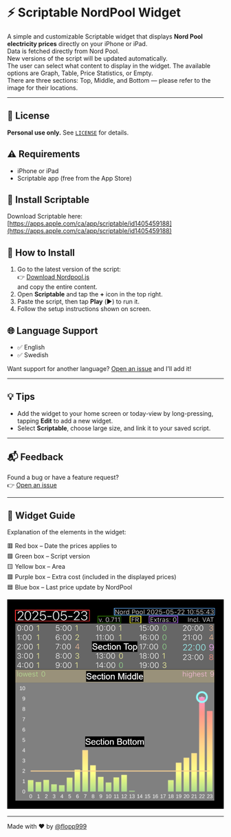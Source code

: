# ⚡️ Scriptable NordPool Widget

A simple and customizable Scriptable widget that displays **Nord Pool electricity prices** directly on your iPhone or iPad.  
Data is fetched directly from Nord Pool.  
New versions of the script will be updated automatically.  
The user can select what content to display in the widget. The available options are Graph, Table, Price Statistics, or Empty.  
There are three sections: Top, Middle, and Bottom — please refer to the image for their locations.  

---

## 📄 License

**Personal use only.** See [`LICENSE`](LICENSE) for details.

## ⚠️ Requirements

- iPhone or iPad  
- Scriptable app (free from the App Store)

## 📲 Install Scriptable

Download Scriptable here:  
[https://apps.apple.com/ca/app/scriptable/id1405459188](https://apps.apple.com/ca/app/scriptable/id1405459188)

## 🔧 How to Install

1. Go to the latest version of the script:  
   👉 [Download Nordpool.js](https://github.com/flopp999/Scriptable-NordPool/releases/latest/download/Nordpool.js)  
   and copy the entire content.
2. Open **Scriptable** and tap the **+** icon in the top right.
3. Paste the script, then tap **Play** (▶️) to run it.
4. Follow the setup instructions shown on screen.

## 🌐 Language Support

- ✅ English  
- ✅ Swedish  

Want support for another language? [Open an issue](https://github.com/flopp999/Scriptable-NordPool/issues) and I’ll add it!

---

## 💡 Tips

- Add the widget to your home screen or today-view by long-pressing, tapping **Edit** to add a new widget.
- Select **Scriptable**, choose large size, and link it to your saved script.

---

## 📬 Feedback

Found a bug or have a feature request?  
👉 [Open an issue](https://github.com/flopp999/Scriptable-NordPool/issues)

---

## 🧩 Widget Guide

Explanation of the elements in the widget:

🟥 Red box – Date the prices applies to  
🟩 Green box – Script version  
🟨 Yellow box – Area  
🟪 Purple box – Extra cost (included in the displayed prices)  
🟦 Blue box – Last price update by NordPool  

![plot](Scriptable-NordPool.png)

---

Made with ❤️ by [@flopp999](https://github.com/flopp999)

